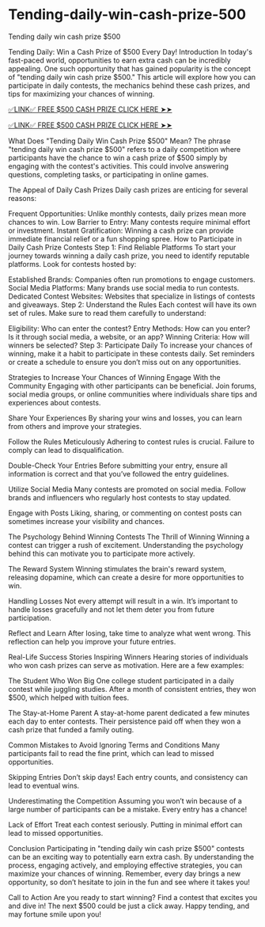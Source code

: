 # Tending-daily-win-cash-prize-500
Tending daily win cash prize $500

Tending Daily: Win a Cash Prize of $500 Every Day!
Introduction
In today's fast-paced world, opportunities to earn extra cash can be incredibly appealing. One such opportunity that has gained popularity is the concept of "tending daily win cash prize $500." This article will explore how you can participate in daily contests, the mechanics behind these cash prizes, and tips for maximizing your chances of winning.


[✅LINK✅ FREE $500 CASH PRIZE CLICK HERE ➤➤](https://tinyurl.com/3tvxhzzs)

[✅LINK✅ FREE $500 CASH PRIZE CLICK HERE ➤➤](https://tinyurl.com/3tvxhzzs)

What Does "Tending Daily Win Cash Prize $500" Mean?
The phrase "tending daily win cash prize $500" refers to a daily competition where participants have the chance to win a cash prize of $500 simply by engaging with the contest's activities. This could involve answering questions, completing tasks, or participating in online games.

The Appeal of Daily Cash Prizes
Daily cash prizes are enticing for several reasons:

Frequent Opportunities: Unlike monthly contests, daily prizes mean more chances to win.
Low Barrier to Entry: Many contests require minimal effort or investment.
Instant Gratification: Winning a cash prize can provide immediate financial relief or a fun shopping spree.
How to Participate in Daily Cash Prize Contests
Step 1: Find Reliable Platforms
To start your journey towards winning a daily cash prize, you need to identify reputable platforms. Look for contests hosted by:

Established Brands: Companies often run promotions to engage customers.
Social Media Platforms: Many brands use social media to run contests.
Dedicated Contest Websites: Websites that specialize in listings of contests and giveaways.
Step 2: Understand the Rules
Each contest will have its own set of rules. Make sure to read them carefully to understand:

Eligibility: Who can enter the contest?
Entry Methods: How can you enter? Is it through social media, a website, or an app?
Winning Criteria: How will winners be selected?
Step 3: Participate Daily
To increase your chances of winning, make it a habit to participate in these contests daily. Set reminders or create a schedule to ensure you don’t miss out on any opportunities.

Strategies to Increase Your Chances of Winning
Engage With the Community
Engaging with other participants can be beneficial. Join forums, social media groups, or online communities where individuals share tips and experiences about contests.

 Share Your Experiences
By sharing your wins and losses, you can learn from others and improve your strategies.

 Follow the Rules Meticulously
Adhering to contest rules is crucial. Failure to comply can lead to disqualification.

 Double-Check Your Entries
Before submitting your entry, ensure all information is correct and that you’ve followed the entry guidelines.

 Utilize Social Media
Many contests are promoted on social media. Follow brands and influencers who regularly host contests to stay updated.

Engage with Posts
Liking, sharing, or commenting on contest posts can sometimes increase your visibility and chances.

The Psychology Behind Winning Contests
The Thrill of Winning
Winning a contest can trigger a rush of excitement. Understanding the psychology behind this can motivate you to participate more actively.

The Reward System
Winning stimulates the brain's reward system, releasing dopamine, which can create a desire for more opportunities to win.

Handling Losses
Not every attempt will result in a win. It’s important to handle losses gracefully and not let them deter you from future participation.

Reflect and Learn
After losing, take time to analyze what went wrong. This reflection can help you improve your future entries.

Real-Life Success Stories
Inspiring Winners
Hearing stories of individuals who won cash prizes can serve as motivation. Here are a few examples:

The Student Who Won Big
One college student participated in a daily contest while juggling studies. After a month of consistent entries, they won $500, which helped with tuition fees.

The Stay-at-Home Parent
A stay-at-home parent dedicated a few minutes each day to enter contests. Their persistence paid off when they won a cash prize that funded a family outing.

Common Mistakes to Avoid
Ignoring Terms and Conditions
Many participants fail to read the fine print, which can lead to missed opportunities.

Skipping Entries
Don’t skip days! Each entry counts, and consistency can lead to eventual wins.

Underestimating the Competition
Assuming you won’t win because of a large number of participants can be a mistake. Every entry has a chance!

Lack of Effort
Treat each contest seriously. Putting in minimal effort can lead to missed opportunities.

Conclusion
Participating in "tending daily win cash prize $500" contests can be an exciting way to potentially earn extra cash. By understanding the process, engaging actively, and employing effective strategies, you can maximize your chances of winning. Remember, every day brings a new opportunity, so don’t hesitate to join in the fun and see where it takes you!

Call to Action
Are you ready to start winning? Find a contest that excites you and dive in! The next $500 could be just a click away. Happy tending, and may fortune smile upon you!
